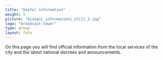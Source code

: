 ```yaml
---
title: "Useful information"
weight: 5
picture: "bisogni_informazioni_utili_2.jpg"
logo: "broadcast-tower"
type: group
layout: foto 
---
```


On this page you will find official information from the local services of the city and the latest national decrees and announcements.